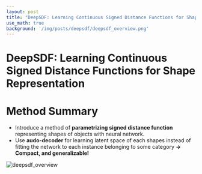 ```yaml
---
layout: post
title: "DeepSDF: Learning Continuous Signed Distance Functions for Shape Representation"
use_math: true
background: '/img/posts/deepsdf/deepsdf_overview.png'
---
```


# DeepSDF: Learning Continuous Signed Distance Functions for Shape Representation

# Method Summary

- Introduce a method of **parametrizing signed distance function** representing shapes of objects with neural network.
- Use **audo-decoder** for learning latent space of each shapes instead of fitting the network to each instance belonging to some category **→ Compact, and generalizable!**

![deepsdf_overview](https://i.imgur.com/J4cBFLp.png)

